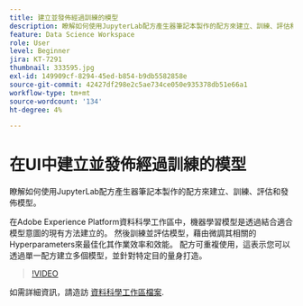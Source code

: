 ```yaml
---
title: 建立並發佈經過訓練的模型
description: 瞭解如何使用JupyterLab配方產生器筆記本製作的配方來建立、訓練、評估和發佈模型。
feature: Data Science Workspace
role: User
level: Beginner
jira: KT-7291
thumbnail: 333595.jpg
exl-id: 149909cf-8294-45ed-b854-b9db5582858e
source-git-commit: 42427df298e2c5ae734ce050e935378db51e66a1
workflow-type: tm+mt
source-wordcount: '134'
ht-degree: 4%

---
```


# 在UI中建立並發佈經過訓練的模型

瞭解如何使用JupyterLab配方產生器筆記本製作的配方來建立、訓練、評估和發佈模型。

在Adobe Experience Platform資料科學工作區中，機器學習模型是透過結合適合模型意圖的現有方法建立的。 然後訓練並評估模型，藉由微調其相關的Hyperparameters來最佳化其作業效率和效能。 配方可重複使用，這表示您可以透過單一配方建立多個模型，並針對特定目的量身打造。

>[!VIDEO](https://video.tv.adobe.com/v/333595)

如需詳細資訊，請造訪 [資料科學工作區檔案](https://experienceleague.adobe.com/docs/experience-platform/data-science-workspace/home.html?lang=zh-Hant).
